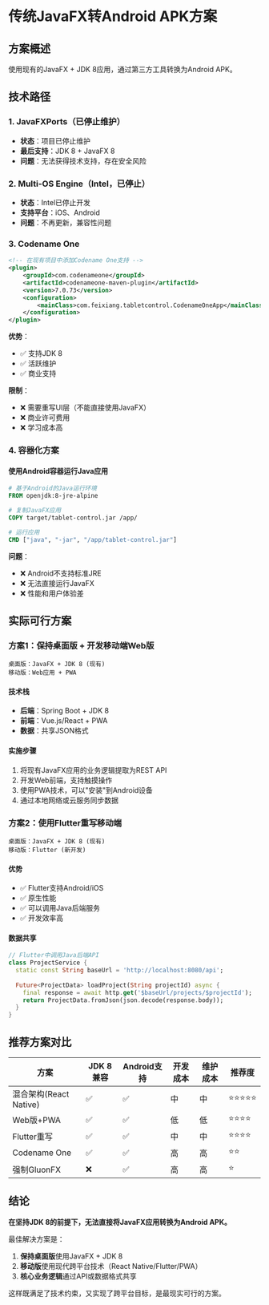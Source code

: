 # 传统JavaFX转Android APK方案

## 方案概述

使用现有的JavaFX + JDK 8应用，通过第三方工具转换为Android APK。

## 技术路径

### 1. JavaFXPorts（已停止维护）
- **状态**：项目已停止维护
- **最后支持**：JDK 8 + JavaFX 8
- **问题**：无法获得技术支持，存在安全风险

### 2. Multi-OS Engine（Intel，已停止）
- **状态**：Intel已停止开发
- **支持平台**：iOS、Android
- **问题**：不再更新，兼容性问题

### 3. Codename One
```xml
<!-- 在现有项目中添加Codename One支持 -->
<plugin>
    <groupId>com.codenameone</groupId>
    <artifactId>codenameone-maven-plugin</artifactId>
    <version>7.0.73</version>
    <configuration>
        <mainClass>com.feixiang.tabletcontrol.CodenameOneApp</mainClass>
    </configuration>
</plugin>
```

**优势**：
- ✅ 支持JDK 8
- ✅ 活跃维护
- ✅ 商业支持

**限制**：
- ❌ 需要重写UI层（不能直接使用JavaFX）
- ❌ 商业许可费用
- ❌ 学习成本高

### 4. 容器化方案

#### 使用Android容器运行Java应用
```dockerfile
# 基于Android的Java运行环境
FROM openjdk:8-jre-alpine

# 复制JavaFX应用
COPY target/tablet-control.jar /app/

# 运行应用
CMD ["java", "-jar", "/app/tablet-control.jar"]
```

**问题**：
- ❌ Android不支持标准JRE
- ❌ 无法直接运行JavaFX
- ❌ 性能和用户体验差

## 实际可行方案

### 方案1：保持桌面版 + 开发移动端Web版

```
桌面版：JavaFX + JDK 8 (现有)
移动版：Web应用 + PWA
```

#### 技术栈
- **后端**：Spring Boot + JDK 8
- **前端**：Vue.js/React + PWA
- **数据**：共享JSON格式

#### 实施步骤
1. 将现有JavaFX应用的业务逻辑提取为REST API
2. 开发Web前端，支持触摸操作
3. 使用PWA技术，可以"安装"到Android设备
4. 通过本地网络或云服务同步数据

### 方案2：使用Flutter重写移动端

```
桌面版：JavaFX + JDK 8 (现有)
移动版：Flutter (新开发)
```

#### 优势
- ✅ Flutter支持Android/iOS
- ✅ 原生性能
- ✅ 可以调用Java后端服务
- ✅ 开发效率高

#### 数据共享
```dart
// Flutter中调用Java后端API
class ProjectService {
  static const String baseUrl = 'http://localhost:8080/api';
  
  Future<ProjectData> loadProject(String projectId) async {
    final response = await http.get('$baseUrl/projects/$projectId');
    return ProjectData.fromJson(json.decode(response.body));
  }
}
```

## 推荐方案对比

| 方案 | JDK 8兼容 | Android支持 | 开发成本 | 维护成本 | 推荐度 |
|------|-----------|-------------|----------|----------|--------|
| 混合架构(React Native) | ✅ | ✅ | 中 | 中 | ⭐⭐⭐⭐⭐ |
| Web版+PWA | ✅ | ✅ | 低 | 低 | ⭐⭐⭐⭐ |
| Flutter重写 | ✅ | ✅ | 中 | 中 | ⭐⭐⭐⭐ |
| Codename One | ✅ | ✅ | 高 | 高 | ⭐⭐ |
| 强制GluonFX | ❌ | ✅ | 高 | 高 | ⭐ |

## 结论

**在坚持JDK 8的前提下，无法直接将JavaFX应用转换为Android APK。**

最佳解决方案是：
1. **保持桌面版**使用JavaFX + JDK 8
2. **移动版**使用现代跨平台技术（React Native/Flutter/PWA）
3. **核心业务逻辑**通过API或数据格式共享

这样既满足了技术约束，又实现了跨平台目标，是最现实可行的方案。
